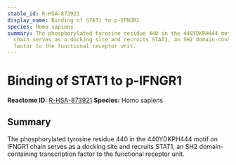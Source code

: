 ```yaml
---
stable_id: R-HSA-873921
display_name: Binding of STAT1 to p-IFNGR1
species: Homo sapiens
summary: The phosphorylated tyrosine residue 440 in the 440YDKPH444 motif on IFNGR1
  chain serves as a docking site and recruits STAT1, an SH2 domain-containing transcription
  factor to the functional receptor unit.
---
```


# Binding of STAT1 to p-IFNGR1
**Reactome ID:** [R-HSA-873921](https://reactome.org/content/detail/R-HSA-873921)
**Species:** Homo sapiens

## Summary

The phosphorylated tyrosine residue 440 in the 440YDKPH444 motif on IFNGR1 chain serves as a docking site and recruits STAT1, an SH2 domain-containing transcription factor to the functional receptor unit.
